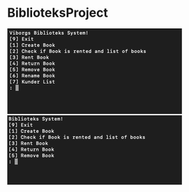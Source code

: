 # BiblioteksProject
![Pic2](https://github.com/MercantecData/portfolio-Magvib/blob/master/Biblioteksobjekt/pic/pic2.png)
![Pic1](https://github.com/MercantecData/portfolio-Magvib/blob/master/Biblioteksobjekt/pic/pic.png)

